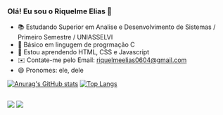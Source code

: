 ### Olá! Eu sou o Riquelme Elias 👋

- 📚 Estudando Superior em Analise e Desenvolvimento de Sistemas / Primeiro Semestre / UNIASSELVI
- 🔭 Básico em lingugem de progrmação C
- 🌱 Estou aprendendo HTML, CSS e Javascript
- ✉️ Contate-me pelo Email: riquelmeelias0604@gmail.com
- 😄 Pronomes: ele, dele

[![Anurag's GitHub stats](https://github-readme-stats.vercel.app/api?username=Riquelme-Elias&count_private=true&show_icons=true&theme=algolia)](https://github.com/anuraghazra/github-readme-stats)
[![Top Langs](https://github-readme-stats.vercel.app/api/top-langs/?username=Riquelme-Elias&layout=compact&theme=algolia)](https://github.com/anuraghazra/github-readme-stats)
##
<div>
  <a href="https://www.instagram.com/riquelme.elias.15" target="_blank"><img src="https://img.shields.io/badge/-Instagram-%23E4405F?style=for-the-badge&logo=instagram&logoColor=white" target="_blank"></a>
  <a href = "mailto:contatorafaballerini@gmail.com"><img src="https://img.shields.io/badge/-Gmail-%23333?style=for-the-badge&logo=gmail&logoColor=white" target="_blank"></a>
</div>
